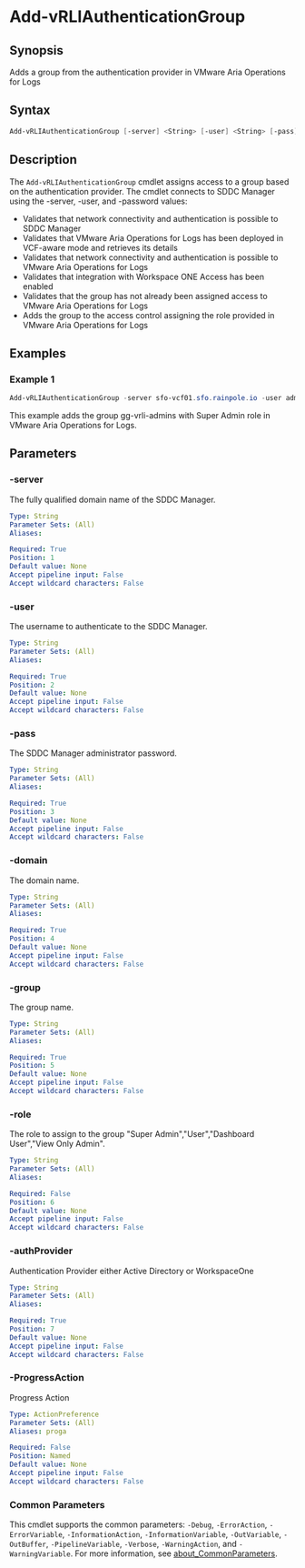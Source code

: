 # Add-vRLIAuthenticationGroup

## Synopsis

Adds a group from the authentication provider in VMware Aria Operations for Logs

## Syntax

```powershell
Add-vRLIAuthenticationGroup [-server] <String> [-user] <String> [-pass] <String> [-domain] <String> [-group] <String> [[-role] <String>] [-ProgressAction <ActionPreference>] [<CommonParameters>]
```

## Description

The `Add-vRLIAuthenticationGroup` cmdlet assigns access to a group based on the authentication provider.
The cmdlet connects to SDDC Manager using the -server, -user, and -password values:

- Validates that network connectivity and authentication is possible to SDDC Manager
- Validates that VMware Aria Operations for Logs has been deployed in VCF-aware mode and retrieves its details
- Validates that network connectivity and authentication is possible to VMware Aria Operations for Logs
- Validates that integration with Workspace ONE Access has been enabled
- Validates that the group has not already been assigned access to VMware Aria Operations for Logs
- Adds the group to the access control assigning the role provided in VMware Aria Operations for Logs

## Examples

### Example 1

```powershell
Add-vRLIAuthenticationGroup -server sfo-vcf01.sfo.rainpole.io -user administrator@vsphere.local -pass VMw@re1! -domain sfo.rainpole.io -group gg-vrli-admins -role 'Super Admin'
```

This example adds the group gg-vrli-admins with Super Admin role in VMware Aria Operations for Logs.

## Parameters

### -server

The fully qualified domain name of the SDDC Manager.

```yaml
Type: String
Parameter Sets: (All)
Aliases:

Required: True
Position: 1
Default value: None
Accept pipeline input: False
Accept wildcard characters: False
```

### -user

The username to authenticate to the SDDC Manager.

```yaml
Type: String
Parameter Sets: (All)
Aliases:

Required: True
Position: 2
Default value: None
Accept pipeline input: False
Accept wildcard characters: False
```

### -pass

The SDDC Manager administrator password.

```yaml
Type: String
Parameter Sets: (All)
Aliases:

Required: True
Position: 3
Default value: None
Accept pipeline input: False
Accept wildcard characters: False
```

### -domain

The domain name.

```yaml
Type: String
Parameter Sets: (All)
Aliases:

Required: True
Position: 4
Default value: None
Accept pipeline input: False
Accept wildcard characters: False
```

### -group

The group name.

```yaml
Type: String
Parameter Sets: (All)
Aliases:

Required: True
Position: 5
Default value: None
Accept pipeline input: False
Accept wildcard characters: False
```

### -role

The role to assign to the group "Super Admin","User","Dashboard User","View Only Admin".

```yaml
Type: String
Parameter Sets: (All)
Aliases:

Required: False
Position: 6
Default value: None
Accept pipeline input: False
Accept wildcard characters: False
```

### -authProvider

Authentication Provider either Active Directory or WorkspaceOne

```yaml
Type: String
Parameter Sets: (All)
Aliases:

Required: True
Position: 7
Default value: None
Accept pipeline input: False
Accept wildcard characters: False
```

### -ProgressAction

Progress Action

```yaml
Type: ActionPreference
Parameter Sets: (All)
Aliases: proga

Required: False
Position: Named
Default value: None
Accept pipeline input: False
Accept wildcard characters: False
```

### Common Parameters

This cmdlet supports the common parameters: `-Debug`, `-ErrorAction`, `-ErrorVariable`, `-InformationAction`, `-InformationVariable`, `-OutVariable`, `-OutBuffer`, `-PipelineVariable`, `-Verbose`, `-WarningAction`, and `-WarningVariable`. For more information, see [about_CommonParameters](http://go.microsoft.com/fwlink/?LinkID=113216).
